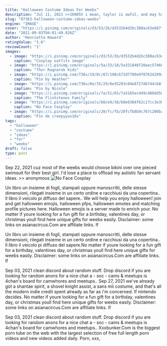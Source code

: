 ```yaml
---
title: "Halloween Costume Ideas For Weebs"
description: "Jul 11, 2021 >>160055 i mean, taylor is awful, and may have used her for her following, but out of all of venus' influencer friends, she did seem to genuinely like venus to me, unlike, say mikan. And"
slug: "87363-halloween-costume-ideas-weebs"
engine: "IMAGE"
cover: "https://i.pinimg.com/originals/d3/53/2b/d3532b4d2bc380ac63eb87fdf5dc1777.png"
date: "2021-09-03T04:01:49.926Z"
author: "Henrietta Howard"
ratingValue: "3.6"
reviewCount: "1"
images:
  - image: "https://i.pinimg.com/originals/d3/53/2b/d3532b4d2bc380ac63eb87fdf5dc1777.png"
    caption: "Cosplay outfits image"
  - image: "https://i.pinimg.com/originals/5a/33/18/5a331846f20aec57466fe649016663a3.jpg"
    caption: "Thor Ragnarok Kids"
  - image: "https://i.pinimg.com/736x/19/8c/67/198c672d7789e9f07624299a15946b4f.jpg"
    caption: "Pin by Heather"
  - image: "https://i.pinimg.com/736x/0e/35/29/0e35293c04e8f27d6744cb83b3d981d2.jpg"
    caption: "Pin by Nicole"
  - image: "https://i.pinimg.com/originals/7a/51/65/7a5165ecd49c488dd5077fd2d6ca83c0.jpg"
    caption: "The Flintstones Family"
  - image: "https://i.pinimg.com/originals/b0/e9/38/b0e9384f62c17cc3e30e18d29d05239a.jpg"
    caption: "No Face Cosplay"
  - image: "https://i.pinimg.com/originals/20/fc/fb/20fcfb8b9c767c206ba15481046477c6.jpg"
    caption: "Pin de creepyyas10s"
tags:
  - "halloween"
  - "costume"
  - "ideas"
  - "for"
  - "weebs"
draft: false
type: post
---
```


Sep 22, 2021 cuz most of the weebs would choose bikini over one pieced swimsuit for their best girl.  I'd lose a place to offload my autistic fan servant ideas. >> anonymous
![No Face Cosplay](https://i.pinimg.com/originals/b0/e9/38/b0e9384f62c17cc3e30e18d29d05239a.jpg "No Face Cosplay")

Un libro  un insieme di fogli, stampati oppure manoscritti, delle stesse dimensioni, rilegati insieme in un certo ordine e racchiusi da una copertina.. Il libro  il veicolo pi diffuso del sapere.. We will help you enjoy halloween! join and get halloween emojis, halloween pfps, halloween emotes and matching profile pictures here. Halloween emojis is a server made to enrich your. No matter if youre looking for a fun gift for a birthday, valentines day, or christmas youll find here unique gifts for weebs easily. Disclaimer: some links on asianacircus.Com are affiliate links. If
<!--inArticleAds-->

<!--galleryOne-->

Un libro  un insieme di fogli, stampati oppure manoscritti, delle stesse dimensioni, rilegati insieme in un certo ordine e racchiusi da una copertina.. Il libro  il veicolo pi diffuso del sapere.No matter if youre looking for a fun gift for a birthday, valentines day, or christmas youll find here unique gifts for weebs easily. Disclaimer: some links on asianacircus.Com are affiliate links. If
<!--inArticleAds-->

<!--galleryTwo-->

Sep 03, 2021 clean discord about random stuff. Drop discord if you are looking for random anons for a nice chat a - soc - cams & meetups is 4chan's board for camwhores and meetups.. Sep 27, 2021 we've already got a shantae spirit, a shovel knight assist, a sans mii costume, and that's all the modern indie credit spent already as far as i'm concerned. If nintendo decides. No matter if youre looking for a fun gift for a birthday, valentines day, or christmas youll find here unique gifts for weebs easily. Disclaimer: some links on asianacircus.Com are affiliate links. If
<!--galleryThree-->

Sep 03, 2021 clean discord about random stuff. Drop discord if you are looking for random anons for a nice chat a - soc - cams & meetups is 4chan's board for camwhores and meetups.. Xxxbunker.Com is the biggest porn tube on the web with the largest selection of free full length porn videos and new videos added daily. Porn, xxx,